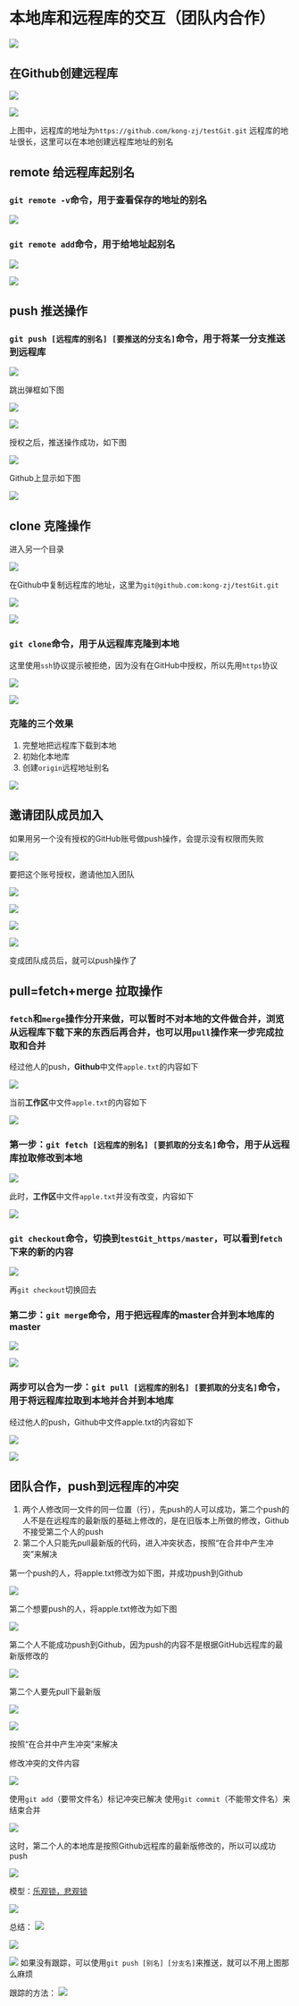 # 本地库和远程库的交互（团队内合作）

![](resources/2022-11-25-16-24-04.png)

## 在Github创建远程库

![](resources/2022-11-27-21-05-10.png)

![](resources/2022-11-27-21-08-15.png)

上图中，远程库的地址为```https://github.com/kong-zj/testGit.git```
远程库的地址很长，这里可以在本地创建远程库地址的别名

## remote 给远程库起别名

### ```git remote -v```命令，用于查看保存的地址的别名

![](resources/2022-11-27-21-14-47.png)

### ```git remote add```命令，用于给地址起别名

![](resources/2022-11-27-21-17-58.png)

![](resources/2022-11-27-21-18-25.png)

## push 推送操作

### ```git push [远程库的别名] [要推送的分支名]```命令，用于将某一分支推送到远程库

![](resources/2022-11-27-21-22-25.png)

跳出弹框如下图

![](resources/2022-11-27-21-24-19.png)

![](resources/2022-11-27-21-25-07.png)

授权之后，推送操作成功，如下图

![](resources/2022-11-27-21-25-48.png)

Github上显示如下图

![](resources/2022-11-27-21-27-06.png)

## clone 克隆操作

进入另一个目录

![](resources/2022-11-27-21-29-37.png)

在Github中复制远程库的地址，这里为```git@github.com:kong-zj/testGit.git```

![](resources/2022-11-27-21-30-59.png)

![](resources/2022-11-27-21-38-08.png)

### ```git clone```命令，用于从远程库克隆到本地

这里使用```ssh```协议提示被拒绝，因为没有在GitHub中授权，所以先用```https```协议

![](resources/2022-11-27-21-37-51.png)

![](resources/2022-11-27-21-36-46.png)

### 克隆的三个效果

1. 完整地把远程库下载到本地
2. 初始化本地库
3. 创建```origin```远程地址别名

![](resources/2022-11-27-21-42-23.png)

## 邀请团队成员加入

如果用另一个没有授权的GitHub账号做push操作，会提示没有权限而失败

![](resources/2022-11-27-21-45-55.png)

要把这个账号授权，邀请他加入团队

![](resources/2022-11-27-21-51-16.png)

![](resources/2022-11-27-21-53-44.png)

![](resources/2022-11-27-21-54-46.png)

![](resources/2022-11-27-21-55-24.png)

变成团队成员后，就可以push操作了

## pull=fetch+merge 拉取操作

### ```fetch```和```merge```操作分开来做，可以暂时不对本地的文件做合并，浏览从远程库下载下来的东西后再合并，也可以用```pull```操作来一步完成拉取和合并

经过他人的push，**Github**中文件```apple.txt```的内容如下

![](resources/2022-11-27-22-25-08.png)

当前**工作区**中文件```apple.txt```的内容如下

![](resources/2022-11-27-22-26-49.png)

### 第一步：```git fetch [远程库的别名] [要抓取的分支名]```命令，用于从远程库拉取修改到本地

![](resources/2022-11-27-22-32-29.png)

此时，**工作区**中文件```apple.txt```并没有改变，内容如下

![](resources/2022-11-27-22-34-17.png)

### ```git checkout```命令，切换到```testGit_https/master```，可以看到```fetch```下来的新的内容

![](resources/2022-11-27-22-37-21.png)

再```git checkout```切换回去

### 第二步：```git merge```命令，用于把远程库的master合并到本地库的master

![](resources/2022-11-27-22-45-28.png)

![](resources/2022-11-27-22-50-31.png)

### 两步可以合为一步：```git pull [远程库的别名] [要抓取的分支名]```命令，用于将远程库拉取到本地并合并到本地库

经过他人的push，Github中文件apple.txt的内容如下

![](resources/2022-11-27-22-58-12.png)

![](resources/2022-11-27-23-04-28.png)

## 团队合作，push到远程库的冲突

1. 两个人修改同一文件的同一位置（行），先push的人可以成功，第二个push的人不是在远程库的最新版的基础上修改的，是在旧版本上所做的修改，Github不接受第二个人的push
2. 第二个人只能先pull最新版的代码，进入冲突状态，按照“在合并中产生冲突”来解决

第一个push的人，将apple.txt修改为如下图，并成功push到Github

![](resources/2022-11-28-16-04-43.png)

第二个想要push的人，将apple.txt修改为如下图

![](resources/2022-11-28-16-08-49.png)

第二个人不能成功push到Github，因为push的内容不是根据GitHub远程库的最新版修改的

![](resources/2022-11-28-16-11-33.png)

第二个人要先pull下最新版

![](resources/2022-11-28-16-19-16.png)

![](resources/2022-11-28-16-20-16.png)

按照“在合并中产生冲突”来解决

修改冲突的文件内容

![](resources/2022-11-28-16-23-50.png)

使用```git add```（要带文件名）标记冲突已解决
使用```git commit```（不能带文件名）来结束合并

![](resources/2022-11-28-16-27-15.png)

这时，第二个人的本地库是按照Github远程库的最新版修改的，所以可以成功push

![](resources/2022-11-28-16-31-28.png)

模型：[乐观锁，悲观锁](https://zhuanlan.zhihu.com/p/82745364)

![](resources/2022-11-27-23-19-41.png)

总结：
![](resources/2022-12-07-16-08-30.png)

![](resources/2022-12-07-16-13-38.png)

![](resources/2022-12-07-16-49-41.png)
如果没有跟踪，可以使用```git push [别名] [分支名]```来推送，就可以不用上图那么麻烦

跟踪的方法：
![](resources/2022-12-07-21-47-29.png)

